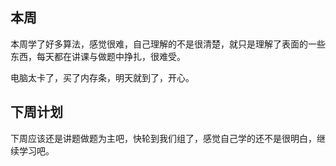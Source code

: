 ## 本周

本周学了好多算法，感觉很难，自己理解的不是很清楚，就只是理解了表面的一些东西，每天都在讲课与做题中挣扎，很难受。

电脑太卡了，买了内存条，明天就到了，开心。

## 下周计划

下周应该还是讲题做题为主吧，快轮到我们组了，感觉自己学的还不是很明白，继续学习吧。
